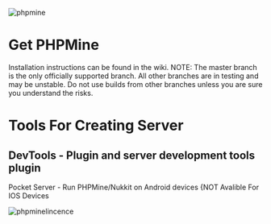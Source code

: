 ![phpmine](https://cloud.githubusercontent.com/assets/28599276/26448759/148a1b18-414f-11e7-9fbb-9741cedac1e7.jpg)

# Get PHPMine

Installation instructions can be found in the wiki.
NOTE: The master branch is the only officially supported branch. All other branches are in testing and may be unstable. Do not use builds from other branches unless you are sure you understand the risks.

# Tools For Creating Server

DevTools - Plugin and server development tools plugin
-
Pocket Server - Run PHPMine/Nukkit on Android devices {NOT Avalible For IOS Devices



![phpminelincence](https://cloud.githubusercontent.com/assets/28599276/26448803/5e5be5dc-414f-11e7-9bae-8a15935c7c06.jpg)

